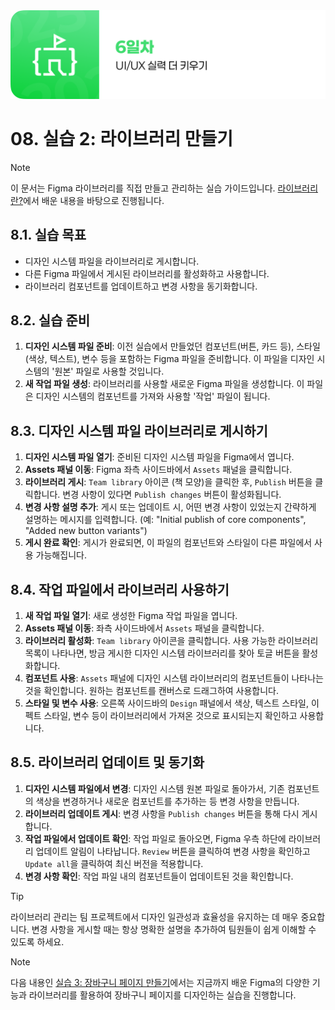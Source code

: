 <img src="./header.png" />

# 08. 실습 2: 라이브러리 만들기

> [!NOTE]
> 이 문서는 Figma 라이브러리를 직접 만들고 관리하는 실습 가이드입니다. [라이브러리란?](./07-What-is-Library.md)에서 배운 내용을 바탕으로 진행됩니다.

## 8.1. 실습 목표

- 디자인 시스템 파일을 라이브러리로 게시합니다.
- 다른 Figma 파일에서 게시된 라이브러리를 활성화하고 사용합니다.
- 라이브러리 컴포넌트를 업데이트하고 변경 사항을 동기화합니다.

## 8.2. 실습 준비

1.  **디자인 시스템 파일 준비**: 이전 실습에서 만들었던 컴포넌트(버튼, 카드 등), 스타일(색상, 텍스트), 변수 등을 포함하는 Figma 파일을 준비합니다. 이 파일을 디자인 시스템의 '원본' 파일로 사용할 것입니다.
2.  **새 작업 파일 생성**: 라이브러리를 사용할 새로운 Figma 파일을 생성합니다. 이 파일은 디자인 시스템의 컴포넌트를 가져와 사용할 '작업' 파일이 됩니다.

## 8.3. 디자인 시스템 파일 라이브러리로 게시하기

1.  **디자인 시스템 파일 열기**: 준비된 디자인 시스템 파일을 Figma에서 엽니다.
2.  **Assets 패널 이동**: Figma 좌측 사이드바에서 `Assets` 패널을 클릭합니다.
3.  **라이브러리 게시**: `Team library` 아이콘 (책 모양)을 클릭한 후, `Publish` 버튼을 클릭합니다. 변경 사항이 있다면 `Publish changes` 버튼이 활성화됩니다.
4.  **변경 사항 설명 추가**: 게시 또는 업데이트 시, 어떤 변경 사항이 있었는지 간략하게 설명하는 메시지를 입력합니다. (예: "Initial publish of core components", "Added new button variants")
5.  **게시 완료 확인**: 게시가 완료되면, 이 파일의 컴포넌트와 스타일이 다른 파일에서 사용 가능해집니다.

## 8.4. 작업 파일에서 라이브러리 사용하기

1.  **새 작업 파일 열기**: 새로 생성한 Figma 작업 파일을 엽니다.
2.  **Assets 패널 이동**: 좌측 사이드바에서 `Assets` 패널을 클릭합니다.
3.  **라이브러리 활성화**: `Team library` 아이콘을 클릭합니다. 사용 가능한 라이브러리 목록이 나타나면, 방금 게시한 디자인 시스템 라이브러리를 찾아 토글 버튼을 활성화합니다.
4.  **컴포넌트 사용**: `Assets` 패널에 디자인 시스템 라이브러리의 컴포넌트들이 나타나는 것을 확인합니다. 원하는 컴포넌트를 캔버스로 드래그하여 사용합니다.
5.  **스타일 및 변수 사용**: 오른쪽 사이드바의 `Design` 패널에서 색상, 텍스트 스타일, 이펙트 스타일, 변수 등이 라이브러리에서 가져온 것으로 표시되는지 확인하고 사용합니다.

## 8.5. 라이브러리 업데이트 및 동기화

1.  **디자인 시스템 파일에서 변경**: 디자인 시스템 원본 파일로 돌아가서, 기존 컴포넌트의 색상을 변경하거나 새로운 컴포넌트를 추가하는 등 변경 사항을 만듭니다.
2.  **라이브러리 업데이트 게시**: 변경 사항을 `Publish changes` 버튼을 통해 다시 게시합니다.
3.  **작업 파일에서 업데이트 확인**: 작업 파일로 돌아오면, Figma 우측 하단에 라이브러리 업데이트 알림이 나타납니다. `Review` 버튼을 클릭하여 변경 사항을 확인하고 `Update all`을 클릭하여 최신 버전을 적용합니다.
4.  **변경 사항 확인**: 작업 파일 내의 컴포넌트들이 업데이트된 것을 확인합니다.

> [!TIP]
> 라이브러리 관리는 팀 프로젝트에서 디자인 일관성과 효율성을 유지하는 데 매우 중요합니다. 변경 사항을 게시할 때는 항상 명확한 설명을 추가하여 팀원들이 쉽게 이해할 수 있도록 하세요.

> [!NOTE]
> 다음 내용인 [실습 3: 장바구니 페이지 만들기](./09-Practice-3-Shopping-Cart.md)에서는 지금까지 배운 Figma의 다양한 기능과 라이브러리를 활용하여 장바구니 페이지를 디자인하는 실습을 진행합니다.
